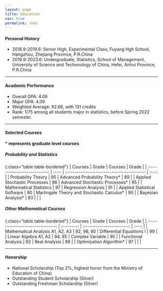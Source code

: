```yaml
---
layout: page
title: Education
nav: true
permalink: /edu
---
```


#### Personal History

- 2016.9-2019.6: Senior High, Experimental Class, Fuyang Hgh School, Hangzhou, Zhejiang Province, P.R.China
- 2019.9-2023.6: Undergraduate, Statistics, School of Management, University of Science and Techonology of China,  Hefei, Anhui Province, P.R.China

<hr>

#### Academic Performance

- Overall GPA: 4.06
- Major GPA: 4.09
- Weighted Average: 92.68, with 131 credits
- Rank: 1/75 among all students major in statistics, before Spring 2022 semester.

<hr>

#### Selected Courses

**\* represents graduate level courses**

##### Probability and Statistics

{:class="table table-bordered"}
|           Courses            | Grade |                  Courses                   | Grade |
| :--------------------------: | :---: | :----------------------------------------: | :---: |
|      Probability Theory      |  95   |        Advanced Probability Theory*        |  89   |
| Applied Stochastic Processes |  96   |       Advanced Stochastic Processes*       |  95   |
|   Mathematical Statistics    |  97   |            Regression Analysis             |  91   |
| Applied Statistical Software |  90   | Martingale Theory and Stochastic Calculus* |  90   |
|      Bayesian Analysis*      |  93   |                                            |       |

##### Other Mathematical Courses

{:class="table table-bordered"}
|             Courses              |   Grade    |          Courses          | Grade |
| :------------------------------: | :--------: | :-----------------------: | :---: |
| Mathematical Analysis A1, A2, A3 | 92, 98, 95 | Differential Equaitions I |  99   |
|      Linear Algebra A1, A2       |   94, 85   |     Complex Variable      |  95   |
|       Functional Analysis        |     92     |       Real Analysis       |  89   |
|     Optimization Algorithm*      |     97     |                           |       |

<hr>

#### Honorship

- National Scholarship (Top 2%, highest honor from the Ministry of Education of China)
- Outstanding Student Scholarship (Silver)
- Outstanding Freshman Scholarship (Silver)
